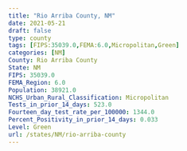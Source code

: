 ```yaml
---
title: "Rio Arriba County, NM"
date: 2021-05-21
draft: false
type: county
tags: [FIPS:35039.0,FEMA:6.0,Micropolitan,Green]
categories: [NM]
County: Rio Arriba County
State: NM
FIPS: 35039.0
FEMA_Region: 6.0
Population: 38921.0
NCHS_Urban_Rural_Classification: Micropolitan
Tests_in_prior_14_days: 523.0
Fourteen_day_test_rate_per_100000: 1344.0
Percent_Positivity_in_prior_14_days: 0.033
Level: Green
url: /states/NM/rio-arriba-county
---
```



